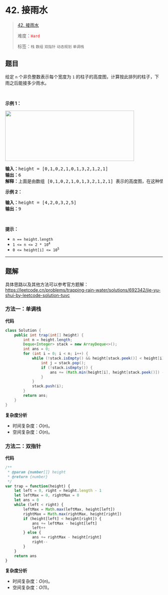 # 42. 接雨水

> [42. 接雨水](https://leetcode.cn/problems/trapping-rain-water/)
>
> 难度：<font color=red>`Hard`</font>
>
> 标签：`栈` `数组` `双指针` `动态规划` `单调栈`

## 题目

<p>给定&nbsp;<code>n</code> 个非负整数表示每个宽度为 <code>1</code> 的柱子的高度图，计算按此排列的柱子，下雨之后能接多少雨水。</p>

<p>&nbsp;</p>

<p><strong>示例 1：</strong></p>

<p><img src="https://assets.leetcode-cn.com/aliyun-lc-upload/uploads/2018/10/22/rainwatertrap.png" style="height: 161px; width: 412px;" /></p>

<pre>
<strong>输入：</strong>height = [0,1,0,2,1,0,1,3,2,1,2,1]
<strong>输出：</strong>6
<strong>解释：</strong>上面是由数组 [0,1,0,2,1,0,1,3,2,1,2,1] 表示的高度图，在这种情况下，可以接 6 个单位的雨水（蓝色部分表示雨水）。 
</pre>

<p><strong>示例 2：</strong></p>

<pre>
<strong>输入：</strong>height = [4,2,0,3,2,5]
<strong>输出：</strong>9
</pre>

<p>&nbsp;</p>

<p><strong>提示：</strong></p>

<ul>
	<li><code>n == height.length</code></li>
	<li><code>1 &lt;= n &lt;= 2 * 10<sup>4</sup></code></li>
	<li><code>0 &lt;= height[i] &lt;= 10<sup>5</sup></code></li>
</ul>


--------------------

## 题解

具体思路以及其他方法可以参考官方题解：https://leetcode.cn/problems/trapping-rain-water/solutions/692342/jie-yu-shui-by-leetcode-solution-tuvc

### 方法一：单调栈

**代码**

```java
class Solution {
    public int trap(int[] height) {
        int n = height.length;
        Deque<Integer> stack = new ArrayDeque<>();
        int ans = 0;
        for (int i = 0; i < n; i++) {
            while (!stack.isEmpty() && height[stack.peek()] < height[i]) {
                int j = stack.pop();
                if (!stack.isEmpty()) {
                    ans += (Math.min(height[i], height[stack.peek()]) - height[j]) * (i - stack.peek() - 1);
                }
            }
            stack.push(i);
        }
        return ans;
    }
}
```

**复杂度分析**

- 时间复杂度：$O(n)$。
- 空间复杂度：$O(n)$。

### 方法二：双指针

**代码**

```js
/**
 * @param {number[]} height
 * @return {number}
 */
var trap = function(height) {
    let left = 0, right = height.length - 1
    let leftMax = 0, rightMax = 0
    let ans = 0
    while (left < right) {
        leftMax = Math.max(leftMax, height[left])
        rightMax = Math.max(rightMax, height[right])
        if (height[left] < height[right]) {
            ans += leftMax - height[left]
            left++
        } else {
            ans += rightMax - height[right]
            right--
        }
    }
    return ans
}
```

**复杂度分析**

- 时间复杂度：$O(n)$。
- 空间复杂度：$O(1)$。